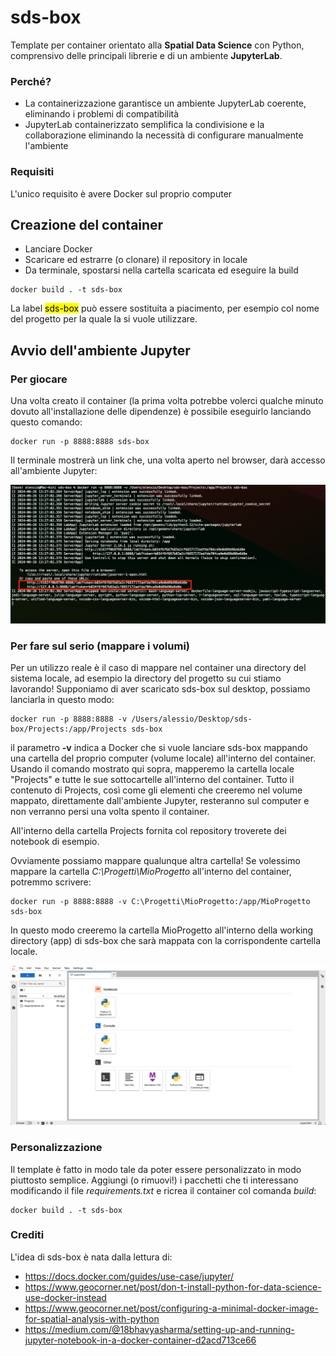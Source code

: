 # sds-box
Template per container orientato alla **Spatial Data Science** con Python, comprensivo delle principali librerie e di un ambiente **JupyterLab**.

### Perché?
 * La containerizzazione garantisce un ambiente JupyterLab coerente, eliminando i problemi di compatibilità
 * JupyterLab containerizzato semplifica la condivisione e la collaborazione eliminando la necessità di configurare manualmente l'ambiente

### Requisiti
L'unico requisito è avere Docker sul proprio computer

## Creazione del container
 * Lanciare Docker
 * Scaricare ed estrarre (o clonare) il repository in locale
 * Da terminale, spostarsi nella cartella scaricata ed eseguire la build
   
```
docker build . -t sds-box
```

La label <mark>sds-box</mark> può essere sostituita a piacimento, per esempio col nome del progetto per la quale la si vuole utilizzare.

## Avvio dell'ambiente Jupyter

### Per giocare
Una volta creato il container (la prima volta potrebbe volerci qualche minuto dovuto all'installazione delle dipendenze) è possibile eseguirlo lanciando questo comando:

```
docker run -p 8888:8888 sds-box
```

Il terminale mostrerà un link che, una volta aperto nel browser, darà accesso all'ambiente Jupyter:

<img src="screenshot_terminale.png" alt="terminale">

### Per fare sul serio (mappare i volumi)
Per un utilizzo reale è il caso di mappare nel container una directory del sistema locale, ad esempio la directory del progetto su cui stiamo lavorando! 
Supponiamo di aver scaricato sds-box sul desktop, possiamo lanciarla in questo modo:

```
docker run -p 8888:8888 -v /Users/alessio/Desktop/sds-box/Projects:/app/Projects sds-box
```

il parametro **-v** indica a Docker che si vuole lanciare sds-box mappando una cartella del proprio computer (volume locale) all'interno del container. Usando il comando mostrato qui sopra, mapperemo la cartella locale "Projects" e tutte le sue sottocartelle all'interno del container. Tutto il contenuto di Projects, così come gli elementi che creeremo nel volume mappato, direttamente dall'ambiente Jupyter, resteranno sul computer e non verranno persi una volta spento il container. 

All'interno della cartella Projects fornita col repository troverete dei notebook di esempio. 

Ovviamente possiamo mappare qualunque altra cartella! Se volessimo mappare la cartella _C:\Progetti\MioProgetto_ all'interno del container, potremmo scrivere:

```
docker run -p 8888:8888 -v C:\Progetti\MioProgetto:/app/MioProgetto sds-box
```

In questo modo creeremo la cartella MioProgetto all'interno della working directory (app) di sds-box che sarà mappata con la corrispondente cartella locale. 


<img src="screenshot_jupyter.png" alt="jupyter">

### Personalizzazione
Il template è fatto in modo tale da poter essere personalizzato in modo piuttosto semplice. Aggiungi (o rimuovi!) i pacchetti che ti interessano modificando il file _requirements.txt_ e ricrea il container col comanda _build_:

```
docker build . -t sds-box
```

### Crediti
L'idea di sds-box è nata dalla lettura di:

 * https://docs.docker.com/guides/use-case/jupyter/
 * https://www.geocorner.net/post/don-t-install-python-for-data-science-use-docker-instead
 * https://www.geocorner.net/post/configuring-a-minimal-docker-image-for-spatial-analysis-with-python
 * https://medium.com/@18bhavyasharma/setting-up-and-running-jupyter-notebook-in-a-docker-container-d2acd713ce66
